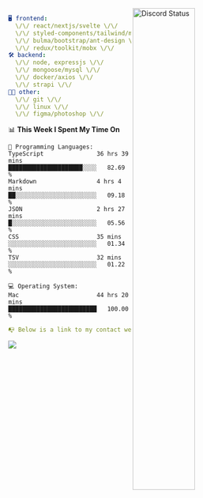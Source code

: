 
<a href="https://discord.com/users/279302975371870218" target="_blank">
    <img width="50%" align="right" alt="Discord Status" src="https://lanyard.cnrad.dev/api/279302975371870218?bg=161B22&borderRadius=5px%205px%200%200&hideTimestamp=true&idleMessage=Just%20chillin%27%20at%20the%20moment&animated=true">
</a>

```yaml
🖥️ frontend: 
  \/\/ react/nextjs/svelte \/\/
  \/\/ styled-components/tailwind/mui/
  \/\/ bulma/bootstrap/ant-design \/\/
  \/\/ redux/toolkit/mobx \/\/
🛠 backend: 
  \/\/ node, expressjs \/\/
  \/\/ mongoose/mysql \/\/
  \/\/ docker/axios \/\/
  \/\/ strapi \/\/
👨‍💻 other: 
  \/\/ git \/\/ 
  \/\/ linux \/\/
  \/\/ figma/photoshop \/\/
```
<!--START_SECTION:waka-->
📊 **This Week I Spent My Time On** 

```text
💬 Programming Languages: 
TypeScript               36 hrs 39 mins      █████████████████████░░░░   82.69 % 
Markdown                 4 hrs 4 mins        ██░░░░░░░░░░░░░░░░░░░░░░░   09.18 % 
JSON                     2 hrs 27 mins       █░░░░░░░░░░░░░░░░░░░░░░░░   05.56 % 
CSS                      35 mins             ░░░░░░░░░░░░░░░░░░░░░░░░░   01.34 % 
TSV                      32 mins             ░░░░░░░░░░░░░░░░░░░░░░░░░   01.22 % 

💻 Operating System: 
Mac                      44 hrs 20 mins      █████████████████████████   100.00 % 
```


<!--END_SECTION:waka-->
```yaml
📭 Below is a link to my contact website 
```
<a href="https://mxns.xyz" target="_black"> <img src="https://img.shields.io/badge/website-161B22?style=for-the-badge&logo=About.me&logoColor=white"></img> <a/>
